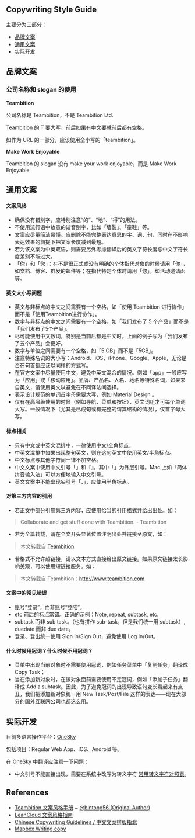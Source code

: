 ## Copywriting Style Guide

主要分为三部分：
- [品牌文案](#品牌文案)
- [通用文案](#通用文案)
- [实际开发](#实际开发)

## 品牌文案

### 公司名称和 slogan 的使用

**Teambition**

公司名称是 Teambition，不是 Teambition Ltd.

Teambition 的 T 要大写，前后如果有中文要就前后都有空格。

如作为 URL 的一部分，应该使用全小写的「teambition」。

**Make Work Enjoyable**

Teambition 的 slogan 没有 make your work enjoyable，而是 Make Work Enjoyable

## 通用文案

#### 文案风格

- 确保没有错别字，应特别注意“的”、“地”、“得”的用法。
- 不使用流行语中故意的谐音别字，比如「墙裂」、「童鞋」等。
- 文案应尽量简洁易懂。应删除不能完整表达意思的字、词、句，同时在不影响表达效果的前提下把文案长度减到最短。
- 若为该文案为中英双语，则需要另外考虑翻译后的英文字符长度与中文字符长度差别不能过大。
- 「你」和「您」：在不是很正式或没有明确的个体指代对象的时候请用「你」，如文档、博客、群发的邮件等；在指代特定个体时请用「您」，如活动邀请函等。

#### 英文大小写问题

- 英文与非标点的中文之间需要有一个空格，如「使用 Teambition 进行协作」而不是「使用Teambition进行协作」。
- 数字与非标点的中文之间需要有一个空格，如「我们发布了 5 个产品」而不是「我们发布了5个产品」。
- 尽可能使用中文数词，特别是当前后都是中文时。上面的例子写为「我们发布了五个产品」会更好。
- 数字与单位之间需要有一个空格，如「5 GB」而不是「5GB」。
- 注意特殊名词的大小写：Android、iOS、iPhone、Google、Apple，无论是否在句首都应该以同样的方式写。
- 在官方文案中尽量使用中文，避免中英文混合的情况。例如「app」一般应写为「应用」或「移动应用」。品牌、产品名、人名、地名等特殊名词，如果来自英文，请使用英文以避免在不同译法间选择。
- 表示设计规范的单词首字母需要大写，例如 Material Design 。
- 仅有在高层级使用的时候（例如导航、菜单和按钮），英文词组才可每个单词大写。一般情况下（尤其是已成句或有完整的谓宾结构的情况），仅首字母大写。

#### 标点相关

- 只有中文或中英文混排中，一律使用中文/全角标点。
- 中英文混排中如果出现整句英文，则在这句英文中使用英文/半角标点。
- 中文标点与其他字符间一律不加空格。
- 中文文案中使用中文引号「」和『』，其中「」为外层引号。Mac 上如「简体拼音输入法」可以方便地输入中文引号。
- 英文文案中不能出现尖引号「、」，应使用半角标点。

#### 对第三方内容的引用

- 若正文中部分引用第三方内容，应使用恰当的引用格式并给出出处。如：

> Collaborate and get stuff done with Teambition.  - Teambition

- 若为全篇转载，请在全文开头显著位置注明出处并链接至原文，如：

> 本文转载自 [Teambition](http://www.teambition.com)

- 若格式不允许超链接，请以文本方式直接给出原文链接。如果原文链接太长影响美观，可以使用短链接服务。如：

> 本文转载自 Teambition：http://www.teambition.com

#### 文案中的常见错误
- 账号“登录”，而非账号“登陆”。
- etc 前后的标点常错。正确的示例：Note, repeat, subtask, etc.
- subtask 而非 sub task。（也有拼作 sub-task，但是我们统一用 subtask）, duedate 而非 due date。
- 登录、登出统一使用 Sign In/Sign Out，避免使用 Log In/Out。

#### 什么时候用冠词？什么时候不用冠词？

- 菜单中出现当前对象时不需要使用冠词，例如任务菜单中「复制任务」翻译成 Copy Task；
- 当在添加新对象时，在该对象面前需要使用不定冠词，例如「添加子任务」翻译成 Add a subtask。因此，为了避免冠词的出现导致语句变长看起来有点丑，我们把添加新对象统一用 New Task/Post/File 这样的表达——现在大部分的国外互联网公司也都这么用。

## 实际开发

目前多语言操作平台：[OneSky](https://www.oneskyapp.com/)

包括项目：Regular Web App、iOS、Android 等。

在 OneSky 中翻译应注意一下问题：
- 中文引号不能直接出现，需要在系统中改写为转义字符 [常用转义字符对照表](http://tool.oschina.net/commons?type=2)。

## References

- [Teambition 文案风格手册](http://pastemarkdown.com/6bVeL) ~ [@bintong56 (Original Author)](https://github.com/bintong56)
- [LeanCloud 文案风格指南](https://open.leancloud.cn/copywriting-style-guide.html)
- [Chinese Copywriting Guidelines / 中文文案排版指北](https://github.com/sparanoid/chinese-copywriting-guidelines)
- [Mapbox Writing copy](https://www.mapbox.com/base/copy)
